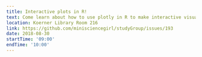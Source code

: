 ```yaml
---
title: Interactive plots in R!
text: Come learn about how to use plotly in R to make interactive visualizations!
location: Koerner Library Room 216
link: https://github.com/minisciencegirl/studyGroup/issues/193
date: 2018-08-30
startTime: '09:00'
endTime: '10:00'
---
```

